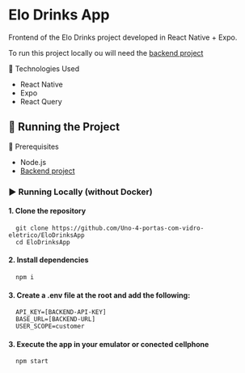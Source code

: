 # Elo Drinks App
Frontend of the Elo Drinks project developed in React Native + Expo.

To run this project locally ou will need the [backend project](https://github.com/markinh00/EloDrinksBackend)

🚀 Technologies Used
 - React Native
 - Expo
 - React Query
## 🧪 Running the Project
🔧 Prerequisites
 - Node.js
 - [Backend project](https://github.com/markinh00/EloDrinksBackend)

### ▶️ Running Locally (without Docker)
#### 1. Clone the repository
```
  git clone https://github.com/Uno-4-portas-com-vidro-eletrico/EloDrinksApp
  cd EloDrinksApp
```
#### 2. Install dependencies
```
  npm i
```
#### 3. Create a .env file at the root and add the following:
```
  API_KEY=[BACKEND-API-KEY]
  BASE_URL=[BACKEND-URL]
  USER_SCOPE=customer
```
#### 3. Execute the app in your emulator or conected cellphone
```
  npm start
```